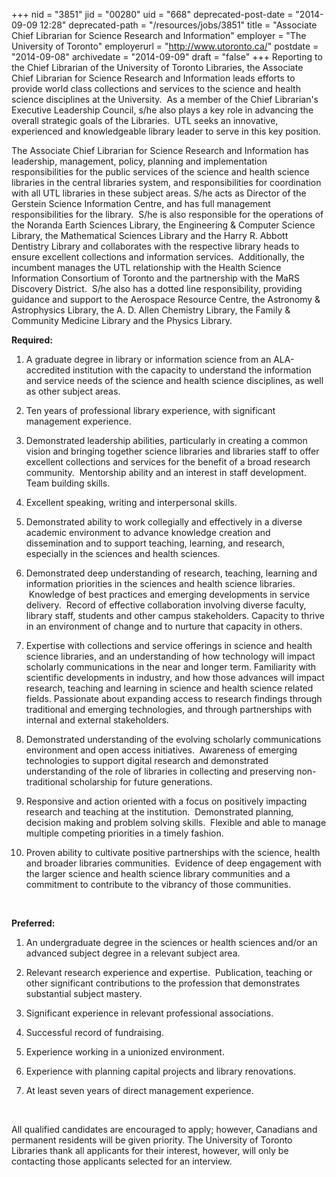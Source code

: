 +++
nid = "3851"
jid = "00280"
uid = "668"
deprecated-post-date = "2014-09-09 12:28"
deprecated-path = "/resources/jobs/3851"
title = "Associate Chief Librarian for Science Research and Information"
employer = "The University of Toronto"
employerurl = "http://www.utoronto.ca/"
postdate = "2014-09-08"
archivedate = "2014-09-09"
draft = "false"
+++
Reporting to the Chief Librarian of the University of Toronto Libraries,
the Associate Chief Librarian for Science Research and Information leads
efforts to provide world class collections and services to the science
and health science disciplines at the University.  As a member of the
Chief Librarian's Executive Leadership Council, s/he also plays a key
role in advancing the overall strategic goals of the Libraries.  UTL
seeks an innovative, experienced and knowledgeable library leader to
serve in this key position.

The Associate Chief Librarian for Science Research and Information has
leadership, management, policy, planning and implementation
responsibilities for the public services of the science and health
science libraries in the central libraries system, and responsibilities
for coordination with all UTL libraries in these subject areas. S/he
acts as Director of the Gerstein Science Information Centre, and has
full management responsibilities for the library.  S/he is also
responsible for the operations of the Noranda Earth Sciences Library,
the Engineering & Computer Science Library, the Mathematical Sciences
Library and the Harry R. Abbott Dentistry Library and collaborates with
the respective library heads to ensure excellent collections and
information services.  Additionally, the incumbent manages the UTL
relationship with the Health Science Information Consortium of Toronto
and the partnership with the MaRS Discovery District.  S/he also has a
dotted line responsibility, providing guidance and support to the
Aerospace Resource Centre, the Astronomy & Astrophysics Library, the A.
D. Allen Chemistry Library, the Family & Community Medicine Library and
the Physics Library.
  
**Required:**

1. A graduate degree in library or information science from an
ALA-accredited institution with the capacity to understand the
information and service needs of the science and health science
disciplines, as well as other subject areas. 

2. Ten years of professional library experience, with significant
management experience.

3. Demonstrated leadership abilities, particularly in creating a common
vision and bringing together science libraries and libraries staff to
offer excellent collections and services for the benefit of a broad
research community.  Mentorship ability and an interest in staff
development. Team building skills.

4. Excellent speaking, writing and interpersonal skills.  

5. Demonstrated ability to work collegially and effectively in a diverse
academic environment to advance knowledge creation and dissemination and
to support teaching, learning, and research, especially in the sciences
and health sciences. 

6. Demonstrated deep understanding of research, teaching, learning and
information priorities in the sciences and health science libraries.
 Knowledge of best practices and emerging developments in service
delivery.  Record of effective collaboration involving diverse faculty,
library staff, students and other campus stakeholders. Capacity to
thrive in an environment of change and to nurture that capacity in
others.

7. Expertise with collections and service offerings in science and
health science libraries, and an understanding of how technology will
impact scholarly communications in the near and longer term. Familiarity
with scientific developments in industry, and how those advances will
impact research, teaching and learning in science and health science
related fields. Passionate about expanding access to research findings
through traditional and emerging technologies, and through partnerships
with internal and external stakeholders.

8. Demonstrated understanding of the evolving scholarly communications
environment and open access initiatives.  Awareness of emerging
technologies to support digital research and demonstrated understanding
of the role of libraries in collecting and preserving non-traditional
scholarship for future generations.

9. Responsive and action oriented with a focus on positively impacting
research and teaching at the institution.  Demonstrated planning,
decision making and problem solving skills.  Flexible and able to manage
multiple competing priorities in a timely fashion.

10. Proven ability to cultivate positive partnerships with the science,
health and broader libraries communities.  Evidence of deep engagement
with the larger science and health science library communities and a
commitment to contribute to the vibrancy of those communities. 

 

**Preferred:**

1. An undergraduate degree in the sciences or health sciences and/or an
advanced subject degree in a relevant subject area.

2. Relevant research experience and expertise.  Publication, teaching or
other significant contributions to the profession that demonstrates
substantial subject mastery.

3. Significant experience in relevant professional associations.

4. Successful record of fundraising. 

5. Experience working in a unionized environment.

6. Experience with planning capital projects and library renovations.

7. At least seven years of direct management experience.

 

All qualified candidates are encouraged to apply; however, Canadians and
permanent residents will be given priority. The University of Toronto
Libraries thank all applicants for their interest, however, will only be
contacting those applicants selected for an interview.
